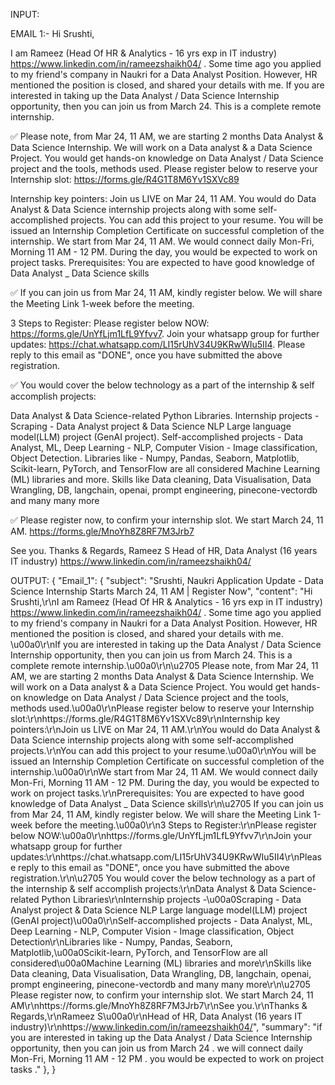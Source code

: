 INPUT:

EMAIL 1:-
Hi Srushti,

I am Rameez (Head Of HR & Analytics - 16 yrs exp in IT industry) https://www.linkedin.com/in/rameezshaikh04/ . Some time ago you applied to my friend's company in Naukri for a Data Analyst Position. However, HR mentioned the position is closed, and shared your details with me. If you are interested in taking up the Data Analyst / Data Science Internship opportunity, then you can join us from March 24. This is a complete remote internship. 

✅ Please note, from Mar 24, 11 AM, we are starting 2 months Data Analyst & Data Science Internship. We will work on a Data analyst & a Data Science Project. You would get hands-on knowledge on Data Analyst / Data Science project and the tools, methods used. Please register below to reserve your Internship slot: https://forms.gle/R4G1T8M6Yv1SXVc89

Internship key pointers: Join us LIVE on Mar 24, 11 AM. You would do Data Analyst & Data Science internship projects along with some self-accomplished projects. You can add this project to your resume. You will be issued an Internship Completion Certificate on successful completion of the internship. We start from Mar 24, 11 AM. We would connect daily Mon-Fri, Morning 11 AM - 12 PM. During the day, you would be expected to work on project tasks. Prerequisites: You are expected to have good knowledge of Data Analyst _ Data Science skills

✅ If you can join us from Mar 24, 11 AM, kindly register below. We will share the Meeting Link 1-week before the meeting. 

3 Steps to Register:
Please register below NOW: https://forms.gle/UnYfLjm1LfL9Yfvv7. Join your whatsapp group for further updates: https://chat.whatsapp.com/LI15rUhV34U9KRwWIu5II4. Please reply to this email as "DONE", once you have submitted the above registration.

✅ You would cover the below technology as a part of the internship & self accomplish projects:

Data Analyst & Data Science-related Python Libraries. Internship projects - Scraping - Data Analyst project & Data Science NLP Large language model(LLM) project (GenAI project). Self-accomplished projects - Data Analyst, ML, Deep Learning - NLP, Computer Vision - Image classification, Object Detection. Libraries like - Numpy, Pandas, Seaborn, Matplotlib, Scikit-learn, PyTorch, and TensorFlow are all considered Machine Learning (ML) libraries and more. Skills like Data cleaning, Data Visualisation, Data Wrangling, DB, langchain, openai, prompt engineering, pinecone-vectordb and many many more

✅ Please register now, to confirm your internship slot. We start March 24, 11 AM. https://forms.gle/MnoYh8Z8RF7M3Jrb7

See you.
Thanks & Regards,
Rameez S 
Head of HR, Data Analyst (16 years IT industry)
https://www.linkedin.com/in/rameezshaikh04/


OUTPUT: 
{
    "Email_1": {
        "subject": "Srushti, Naukri Application Update - Data Science Internship Starts March 24, 11 AM | Register Now",
        "content": "Hi Srushti,\r\nI am Rameez (Head Of HR & Analytics - 16 yrs exp in IT industry) https://www.linkedin.com/in/rameezshaikh04/ . Some time ago you applied to my friend's company in Naukri for a Data Analyst Position. However, HR mentioned the position is closed, and shared your details with me. \u00a0\r\nIf you are interested in taking up the Data Analyst / Data Science Internship opportunity, then you can join us from March 24. This is a complete remote internship.\u00a0\r\n\u2705 Please note, from Mar 24, 11 AM, we are starting 2 months Data Analyst & Data Science Internship. We will work on a Data analyst & a Data Science Project. You would get hands-on knowledge on Data Analyst / Data Science project and the tools, methods used.\u00a0\r\nPlease register below to reserve your Internship slot:\r\nhttps://forms.gle/R4G1T8M6Yv1SXVc89\r\nInternship key pointers:\r\nJoin us LIVE on Mar 24, 11 AM.\r\nYou would do Data Analyst & Data Science internship projects along with some self-accomplished projects.\r\nYou can add this project to your resume.\u00a0\r\nYou will be issued an Internship Completion Certificate on successful completion of the internship.\u00a0\r\nWe start from Mar 24, 11 AM. We would connect daily Mon-Fri, Morning 11 AM - 12 PM. During the day, you would be expected to work on project tasks.\r\nPrerequisites: You are expected to have good knowledge of Data Analyst _ Data Science skills\r\n\u2705 If you can join us from Mar 24, 11 AM, kindly register below. We will share the Meeting Link 1-week before the meeting.\u00a0\r\n3 Steps to Register:\r\nPlease register below NOW:\u00a0\r\nhttps://forms.gle/UnYfLjm1LfL9Yfvv7\r\nJoin your whatsapp group for further updates:\r\nhttps://chat.whatsapp.com/LI15rUhV34U9KRwWIu5II4\r\nPlease reply to this email as \"DONE\", once you have submitted the above registration.\r\n\u2705 You would cover the below technology as a part of the internship & self accomplish projects:\r\nData Analyst & Data Science-related Python Libraries\r\nInternship projects -\u00a0Scraping - Data Analyst project & Data Science NLP Large language model(LLM) project (GenAI project)\u00a0\r\nSelf-accomplished projects - Data Analyst, ML, Deep Learning - NLP, Computer Vision - Image classification, Object Detection\r\nLibraries like - Numpy, Pandas, Seaborn, Matplotlib,\u00a0Scikit-learn, PyTorch, and TensorFlow are all considered\u00a0Machine Learning (ML) libraries and more\r\nSkills like Data cleaning, Data Visualisation, Data Wrangling, DB, langchain, openai, prompt engineering, pinecone-vectordb and many many more\r\n\u2705 Please register now, to confirm your internship slot. We start March 24, 11 AM\r\nhttps://forms.gle/MnoYh8Z8RF7M3Jrb7\r\nSee you.\r\nThanks & Regards,\r\nRameez S\u00a0\r\nHead of HR, Data Analyst (16 years IT industry)\r\nhttps://www.linkedin.com/in/rameezshaikh04/",
        "summary": "if you are interested in taking up the Data Analyst / Data Science Internship opportunity, then you can join us from March 24 . we will connect daily Mon-Fri, Morning 11 AM - 12 PM . you would be expected to work on project tasks ."
    },
}

